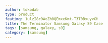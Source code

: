 ```yaml
---
author: tokodab
type: product
featimg: 1ulzI8c9AoZh0QEmxeKmt-T3T0BxuyvGH
title: The Terminator Samsung Galaxy S9 Case
tags: [samsung, galaxy, s9]
category: [samsung]
---
```


